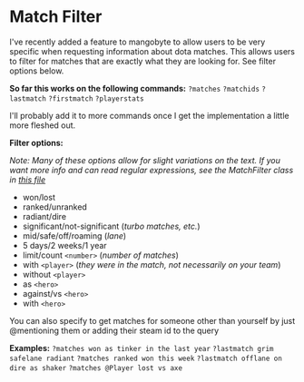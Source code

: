 
# Match Filter

I've recently added a feature to mangobyte to allow users to be very specific when requesting information about dota matches. This allows users to filter for matches that are exactly what they are looking for. See filter options below.

__So far this works on the following commands:__
`?matches`
`?matchids`
`?lastmatch`
`?firstmatch`
`?playerstats`

I'll probably add it to more commands once I get the implementation a little more fleshed out.

__Filter options:__

*Note: Many of these options allow for slight variations on the text. If you want more info and can read regular expressions, see the MatchFilter class in [this file](https://github.com/mdiller/MangoByte/blob/master/cogs/utils/commandargs.py)*

- won/lost
- ranked/unranked
- radiant/dire
- significant/not-significant (*turbo matches, etc.*)
- mid/safe/off/roaming (*lane*)
- 5 days/2 weeks/1 year
- limit/count `<number>` (*number of matches*)
- with `<player>` (*they were in the match, not necessarily on your team*)
- without `<player>`
- as `<hero>`
- against/vs `<hero>`
- with `<hero>`

You can also specify to get matches for someone other than yourself by just @mentioning them or adding their steam id to the query

__Examples:__
`?matches won as tinker in the last year`
`?lastmatch grim safelane radiant`
`?matches ranked won this week`
`?lastmatch offlane on dire as shaker`
`?matches @Player lost vs axe`
